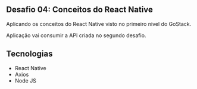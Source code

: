## Desafio 04: Conceitos do React Native

Aplicando os conceitos do React Native visto no primeiro nivel do GoStack.

Aplicação vai consumir a API criada no segundo desafio.

## Tecnologias

- React Native
- Axios
- Node JS
